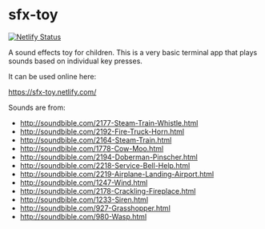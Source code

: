 sfx-toy
=======

[![Netlify Status](https://api.netlify.com/api/v1/badges/eeb18179-7347-477e-a8a6-cbb7aadf104c/deploy-status)](https://app.netlify.com/sites/sfx-toy/deploys)

A sound effects toy for children. This is a very basic terminal app that plays sounds based on individual key presses.

It can be used online here:

https://sfx-toy.netlify.com/

Sounds are from:

- http://soundbible.com/2177-Steam-Train-Whistle.html
- http://soundbible.com/2192-Fire-Truck-Horn.html
- http://soundbible.com/2164-Steam-Train.html
- http://soundbible.com/1778-Cow-Moo.html
- http://soundbible.com/2194-Doberman-Pinscher.html
- http://soundbible.com/2218-Service-Bell-Help.html
- http://soundbible.com/2219-Airplane-Landing-Airport.html
- http://soundbible.com/1247-Wind.html
- http://soundbible.com/2178-Crackling-Fireplace.html
- http://soundbible.com/1233-Siren.html
- http://soundbible.com/927-Grasshopper.html
- http://soundbible.com/980-Wasp.html
